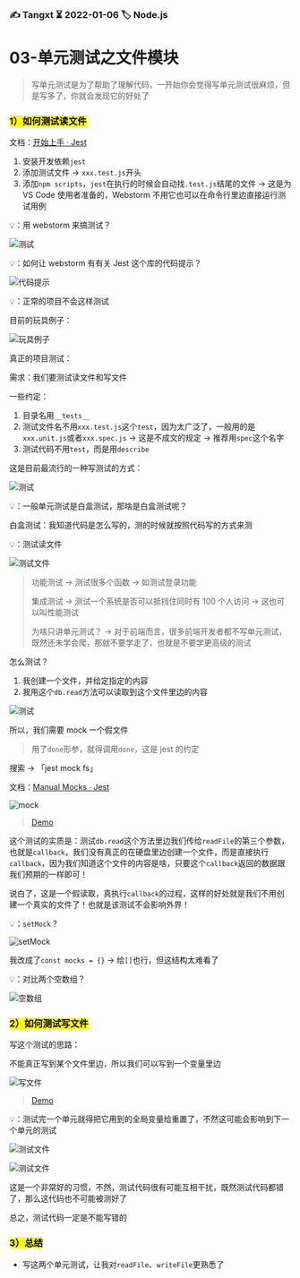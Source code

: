 ### ✍️ Tangxt ⏳ 2022-01-06 🏷️ Node.js

# 03-单元测试之文件模块

> 写单元测试是为了帮助了理解代码，一开始你会觉得写单元测试很麻烦，但是写多了，你就会发现它的好处了

### <mark>1）如何测试读文件</mark>

文档：[开始上手 · Jest](https://jestjs.io/zh-Hans/docs/getting-started)

1. 安装开发依赖`jest`
2. 添加测试文件 -> `xxx.test.js`开头
3. 添加`npm scripts`，`jest`在执行的时候会自动找`.test.js`结尾的文件 -> 这是为 VS Code 使用者准备的，Webstorm 不用它也可以在命令行里边直接运行测试用例

💡：用 webstorm 来搞测试？

![测试](assets/img/2022-01-06-11-46-44.png)

💡：如何让 webstorm 有有关 Jest 这个库的代码提示？

![代码提示](assets/img/2022-01-06-11-43-20.png)

💡：正常的项目不会这样测试

目前的玩具例子：

![玩具例子](assets/img/2022-01-06-11-48-47.png)

真正的项目测试：

需求：我们要测试读文件和写文件

一些约定：

1. 目录名用`__tests__`
2. 测试文件名不用`xxx.test.js`这个`test`，因为太广泛了，一般用的是`xxx.unit.js`或者`xxx.spec.js` -> 这是不成文的规定 -> 推荐用`spec`这个名字
3. 测试代码不用`test`，而是用`describe`

这是目前最流行的一种写测试的方式：

![测试](assets/img/2022-01-06-11-55-05.png)

💡：一般单元测试是白盒测试，那啥是白盒测试呢？

白盒测试：我知道代码是怎么写的，测的时候就按照代码写的方式来测

💡：测试读文件

![测试文件](assets/img/2022-01-06-12-42-38.png)

> 功能测试 -> 测试很多个函数 -> 如测试登录功能
> 
> 集成测试 -> 测试一个系统是否可以抵挡住同时有 100 个人访问 -> 这也可以叫性能测试
> 
> 为啥只讲单元测试？ -> 对于前端而言，很多前端开发者都不写单元测试，既然还未学会爬，那就不要学走了，也就是不要学更高级的测试

怎么测试？

1. 我创建一个文件，并给定指定的内容
2. 我用这个`db.read`方法可以读取到这个文件里边的内容

![测试](assets/img/2022-01-06-17-58-37.png)

所以，我们需要 mock 一个假文件

> 用了`done`形参，就得调用`done`，这是 jest 的约定

搜索 -> 「jest mock fs」

文档：[Manual Mocks · Jest](https://jestjs.io/docs/manual-mocks)

![mock](assets/img/2022-01-06-18-17-06.png)

> [Demo](https://github.com/ppambler/fe-diligence-demo/commit/0883559)

这个测试的实质是：测试`db.read`这个方法里边我们传给`readFile`的第三个参数，也就是`callback`，我们没有真正的在硬盘里边创建一个文件，而是直接执行`callback`，因为我们知道这个文件的内容是啥，只要这个`callback`返回的数据跟我们预期的一样即可！

说白了，这是一个假读取，真执行`callback`的过程，这样的好处就是我们不用创建一个真实的文件了！也就是该测试不会影响外界！

💡：`setMock`？

![setMock](assets/img/2022-01-06-19-07-09.png)

我改成了`const mocks = {}` -> 给`[]`也行，但这结构太难看了

💡：对比两个空数组？

![空数组](assets/img/2022-01-06-18-26-16.png)

### <mark>2）如何测试写文件</mark>

写这个测试的思路：

不能真正写到某个文件里边，所以我们可以写到一个变量里边

![写文件](assets/img/2022-01-06-20-00-09.png)

> [Demo](https://github.com/ppambler/fe-diligence-demo/commit/9e96d15)

💡：测试完一个单元就得把它用到的全局变量给重置了，不然这可能会影响到下一个单元的测试

![测试文件](assets/img/2022-01-06-12-57-34.png)

![测试文件](assets/img/2022-01-06-20-09-26.png)

这是一个非常好的习惯，不然，测试代码很有可能互相干扰，既然测试代码都错了，那么这代码也不可能被测好了

总之，测试代码一定是不能写错的

### <mark>3）总结</mark>

- 写这两个单元测试，让我对`readFile`、`writeFile`更熟悉了